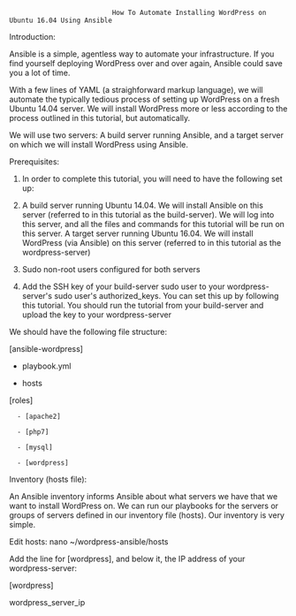                               How To Automate Installing WordPress on Ubuntu 16.04 Using Ansible

Introduction:

Ansible is a simple, agentless way to automate your infrastructure. If you find yourself deploying WordPress over and over again, Ansible could save you a lot of time.

With a few lines of YAML (a straighforward markup language), we will automate the typically tedious process of setting up WordPress on a fresh Ubuntu 14.04 server. We will install WordPress more or less according to the process outlined in this tutorial, but automatically.

We will use two servers: A build server running Ansible, and a target server on which we will install WordPress using Ansible.

Prerequisites:

1) In order to complete this tutorial, you will need to have the following set up:

2) A build server running Ubuntu 14.04. We will install Ansible on this server (referred to in this tutorial as the build-server). We will log into this server, and all the files and commands for this tutorial will be run on this server. A target server running Ubuntu 16.04. We will install WordPress (via Ansible) on this server (referred to in this tutorial as the wordpress-server)

3) Sudo non-root users configured for both servers

4) Add the SSH key of your build-server sudo user to your wordpress-server's sudo user's authorized_keys. You can set this up by following this tutorial. You should run the tutorial from your build-server and upload the key to your wordpress-server

We should have the following file structure:

[ansible-wordpress]
 
 - playbook.yml
 
 - hosts

 [roles]
      
      - [apache2]
        
      - [php7]
          
      - [mysql]
          
      - [wordpress]
     
Inventory (hosts file):

An Ansible inventory informs Ansible about what servers we have that we want to install WordPress on. We can run our playbooks for the servers or groups of servers defined in our inventory file (hosts). Our inventory is very simple.

Edit hosts:
nano ~/wordpress-ansible/hosts

Add the line for [wordpress], and below it, the IP address of your wordpress-server:

[wordpress]

wordpress_server_ip 

                
